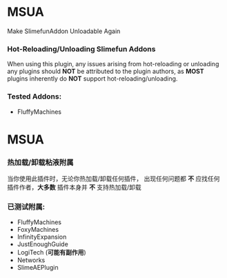 # MSUA
Make SlimefunAddon Unloadable Again

### __Hot__-Reloading/Unloading Slimefun Addons

When using this plugin, any issues arising from hot-reloading or unloading
any plugins should __NOT__ be attributed to the plugin authors,
as __MOST__ plugins inherently do __NOT__ support hot-reloading/unloading.

### Tested Addons:
- FluffyMachines



# MSUA

### 热加载/卸载粘液附属

当你使用此插件时，无论你热加载/卸载任何插件，
出现任何问题都 __不__ 应找任何插件作者，__大多数__ 插件本身并 __不__ 支持热加载/卸载

### 已测试附属:
- FluffyMachines
- FoxyMachines
- InfinityExpansion
- JustEnoughGuide
- LogiTech (__可能有副作用__)
- Networks
- SlimeAEPlugin
